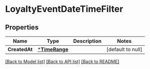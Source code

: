 # LoyaltyEventDateTimeFilter

## Properties

 Name          | Type                           | Description | Notes             
---------------|--------------------------------|-------------|-------------------
 **CreatedAt** | [***TimeRange**](TimeRange.md) |             | [default to null] 

[[Back to Model list]](../README.md#documentation-for-models) [[Back to API list]](../README.md#documentation-for-api-endpoints) [[Back to README]](../README.md)

